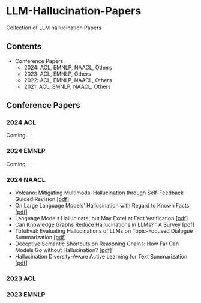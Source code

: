 # LLM-Hallucination-Papers
Collection of LLM hallucination Papers

## Contents
- Conference Papers
	- 2024: ACL, EMNLP, NAACL, Others
	- 2023: ACL, EMNLP, Others
	- 2022: ACL, EMNLP, NAACL, Others
	- 2021: ACL, EMNLP, NAACL, Others

## Conference Papers
### 2024 ACL
Coming ...
### 2024 EMNLP
Coming ...
### 2024 NAACL
- Volcano: Mitigating Multimodal Hallucination through Self-Feedback Guided Revision [[pdf]](https://aclanthology.org/2024.naacl-long.23/)
- On Large Language Models’ Hallucination with Regard to Known Facts [[pdf]](https://aclanthology.org/2024.naacl-long.60/)
- Language Models Hallucinate, but May Excel at Fact Verification [[pdf]](https://aclanthology.org/2024.naacl-long.62/)
- Can Knowledge Graphs Reduce Hallucinations in  LLMs? : A Survey [[pdf]](https://aclanthology.org/2024.naacl-long.219/)
- TofuEval: Evaluating Hallucinations of  LLMs on Topic-Focused Dialogue Summarization [[pdf]](https://aclanthology.org/2024.naacl-long.251/)
- Deceptive Semantic Shortcuts on Reasoning Chains: How Far Can Models Go without Hallucination? [[pdf]](https://aclanthology.org/2024.naacl-long.424/)
- Hallucination Diversity-Aware Active Learning for Text Summarization [[pdf]](https://aclanthology.org/2024.naacl-long.479/)
### 2023 ACL

### 2023 EMNLP


<!--stackedit_data:
eyJoaXN0b3J5IjpbMjAzNjQwODEwLDcyOTY3NDg0MCwtODg3Mj
E1MjQwLDIwOTQyODcwMTYsLTk1MzU3NjUwMiwtNjY2NDAzNzMz
LDkyNzc5NzExOCwyMTIwMDQyMTUwLC01MTE3Nzg2NDksMjA0OT
kyMTQ5MywtNDgwNzg5OTcyLC0xMTE4NTk3Mjk2XX0=
-->